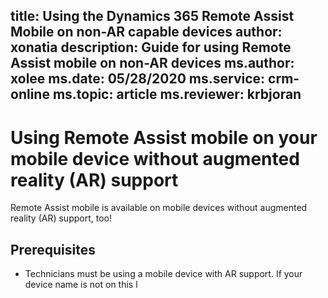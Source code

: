 title: Using the Dynamics 365 Remote Assist Mobile on non-AR capable devices 
author: xonatia
description: Guide for using Remote Assist mobile on non-AR devices
ms.author: xolee
ms.date: 05/28/2020
ms.service: crm-online
ms.topic: article
ms.reviewer: krbjoran
---
# Using Remote Assist mobile on your mobile device without augmented reality (AR) support 

Remote Assist mobile is available on mobile devices without augmented reality (AR) support, too! 

## Prerequisites 
- Technicians must be using a mobile device with AR support. If your device name is not on this l
